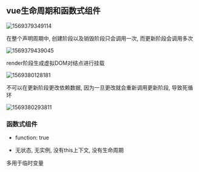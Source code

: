 ## vue生命周期和函数式组件

![1569379349114](https://github.com/1322756558/gitbook_vue_note/blob/master/声明周期.png)

在整个声明周期中, 创建阶段以及销毁阶段只会调用一次, 而更新阶段会调用多次

![1569379439045](https://github.com/1322756558/gitbook_vue_note/blob/master/创建阶段.png)

render阶段生成虚拟DOM对结点进行挂载

![1569380128181](https://github.com/1322756558/gitbook_vue_note/blob/master/更新阶段.png)

不可以在更新阶段更改依赖数据, 因为一旦更改就会重新调用更新阶段, 导致死循环

![1569380293811](https://github.com/1322756558/gitbook_vue_note/blob/master/销毁阶段.png)

### 函数式组件

- function: true

- 无状态, 无实例, 没有this上下文, 没有生命周期

多用于临时变量